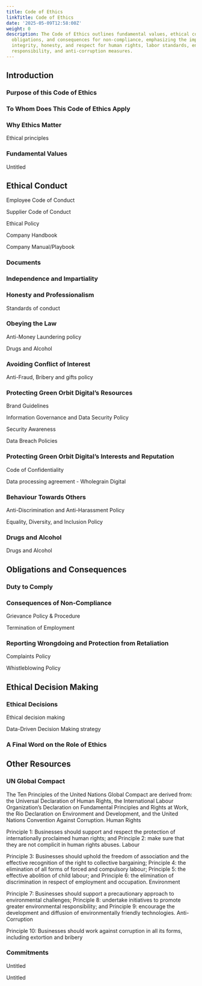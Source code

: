 ```yaml
---
title: Code of Ethics
linkTitle: Code of Ethics
date: '2025-05-09T12:58:00Z'
weight: 0
description: The Code of Ethics outlines fundamental values, ethical conduct expectations,
  obligations, and consequences for non-compliance, emphasizing the importance of
  integrity, honesty, and respect for human rights, labor standards, environmental
  responsibility, and anti-corruption measures.
---
```



<!-- Unsupported block type: table_of_contents -->





<!-- Unsupported block type: divider -->

## Introduction 

### Purpose of this Code of Ethics

### To Whom Does This Code of Ethics Apply 

### Why Ethics Matter 

Ethical principles 

### Fundamental Values 

Untitled 



<!-- Unsupported block type: divider -->

## Ethical Conduct

Employee Code of Conduct 

Supplier Code of Conduct 

Ethical Policy 

Company Handbook 

Company Manual/Playbook  

### Documents 

### Independence and Impartiality 

### Honesty and Professionalism

Standards of conduct 

### Obeying the Law

Anti-Money Laundering policy 

Drugs and Alcohol 

### Avoiding Conflict of Interest

Anti-Fraud, Bribery and gifts policy 

### Protecting Green Orbit Digital’s Resources 

Brand Guidelines 

Information Governance and Data Security Policy 

Security Awareness 

Data Breach Policies 

### Protecting Green Orbit Digital’s Interests and Reputation 

Code of Confidentiality 



Data processing agreement - Wholegrain Digital 

### Behaviour Towards Others

Anti-Discrimination and Anti-Harassment Policy 

Equality, Diversity, and Inclusion Policy 

### Drugs and Alcohol 

Drugs and Alcohol 



<!-- Unsupported block type: divider -->

## Obligations and Consequences 

### Duty to Comply 

### Consequences of Non-Compliance 

Grievance Policy & Procedure 

Termination of Employment 

### Reporting Wrongdoing and Protection from Retaliation 

Complaints Policy 

Whistleblowing Policy 





<!-- Unsupported block type: divider -->

## Ethical Decision Making 

### Ethical Decisions 

Ethical  decision making 

Data-Driven Decision Making strategy  

### A Final Word on the Role of Ethics

<!-- Unsupported block type: divider -->

## Other Resources 

### UN Global Compact 

The Ten Principles of the United Nations Global Compact are derived from: the Universal Declaration of Human Rights, the International Labour Organization’s Declaration on Fundamental Principles and Rights at Work, the Rio Declaration on Environment and Development, and the United Nations Convention Against Corruption.
Human Rights

Principle 1: Businesses should support and respect the protection of internationally proclaimed human rights; and
Principle 2: make sure that they are not complicit in human rights abuses.
Labour

Principle 3: Businesses should uphold the freedom of association and the effective recognition of the right to collective bargaining;
Principle 4: the elimination of all forms of forced and compulsory labour;
Principle 5: the effective abolition of child labour; and
Principle 6: the elimination of discrimination in respect of employment and occupation.
Environment

Principle 7: Businesses should support a precautionary approach to environmental challenges;
Principle 8: undertake initiatives to promote greater environmental responsibility; and
Principle 9: encourage the development and diffusion of environmentally friendly technologies.
Anti-Corruption

Principle 10: Businesses should work against corruption in all its forms, including extortion and bribery



### Commitments 

Untitled 

Untitled 

<!-- Unsupported block type: embed -->